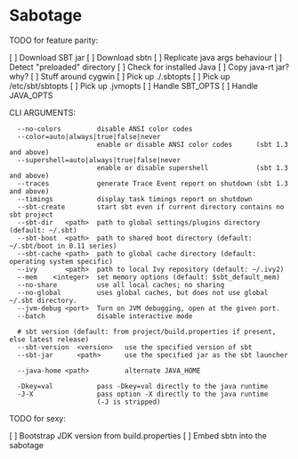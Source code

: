 # Sabotage


TODO for feature parity:

[ ] Download SBT jar
[ ] Download sbtn 
[ ] Replicate java args behaviour
[ ] Detect "preloaded" directory
[ ] Check for installed Java
[ ] Copy java-rt jar? why?
[ ] Stuff around cygwin
[ ] Pick up ./.sbtopts
[ ] Pick up /etc/sbt/sbtopts
[ ] Pick up .jvmopts
[ ] Handle SBT_OPTS
[ ] Handle JAVA_OPTS

CLI ARGUMENTS:

```
  --no-colors         disable ANSI color codes
  --color=auto|always|true|false|never
                      enable or disable ANSI color codes      (sbt 1.3 and above)
  --supershell=auto|always|true|false|never
                      enable or disable supershell            (sbt 1.3 and above)
  --traces            generate Trace Event report on shutdown (sbt 1.3 and above)
  --timings           display task timings report on shutdown
  --sbt-create        start sbt even if current directory contains no sbt project
  --sbt-dir   <path>  path to global settings/plugins directory (default: ~/.sbt)
  --sbt-boot  <path>  path to shared boot directory (default: ~/.sbt/boot in 0.11 series)
  --sbt-cache <path>  path to global cache directory (default: operating system specific)
  --ivy       <path>  path to local Ivy repository (default: ~/.ivy2)
  --mem    <integer>  set memory options (default: $sbt_default_mem)
  --no-share          use all local caches; no sharing
  --no-global         uses global caches, but does not use global ~/.sbt directory.
  --jvm-debug <port>  Turn on JVM debugging, open at the given port.
  --batch             disable interactive mode

  # sbt version (default: from project/build.properties if present, else latest release)
  --sbt-version  <version>   use the specified version of sbt
  --sbt-jar      <path>      use the specified jar as the sbt launcher

  --java-home <path>         alternate JAVA_HOME

  -Dkey=val           pass -Dkey=val directly to the java runtime
  -J-X                pass option -X directly to the java runtime
                      (-J is stripped)
```



TODO for sexy:

[ ] Bootstrap JDK version from build.properties
[ ] Embed sbtn into the sabotage
